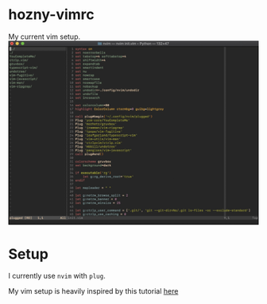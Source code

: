 # hozny-vimrc
My current vim setup.
![example](example.jpeg)
# Setup
I currently use `nvim` with `plug`. 

My vim setup is heavily inspired by this tutorial [here](https://www.youtube.com/watch?v=n9k9scbTuvQ)
